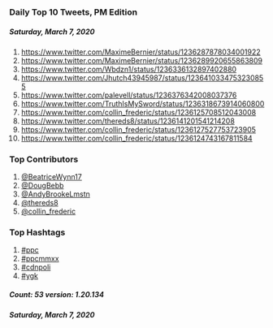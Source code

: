 ### Daily Top 10 Tweets, PM Edition
##### Saturday, March 7, 2020
 1) https://www.twitter.com/MaximeBernier/status/1236287878034001922
 2) https://www.twitter.com/MaximeBernier/status/1236289920655863809
 3) https://www.twitter.com/Wbdzn1/status/1236336132897402880
 4) https://www.twitter.com/Jhutch43945987/status/1236410334753230855
 5) https://www.twitter.com/palevell/status/1236376342008037376
 6) https://www.twitter.com/TruthIsMySword/status/1236318673914060800
 7) https://www.twitter.com/collin_frederic/status/1236125708512043008
 8) https://www.twitter.com/thereds8/status/1236141201541214208
 9) https://www.twitter.com/collin_frederic/status/1236127527753723905
10) https://www.twitter.com/collin_frederic/status/1236124743167811584

### Top Contributors
  1) [@BeatriceWynn17](https://www.twitter.com/BeatriceWynn17)
  2) [@DougBebb](https://www.twitter.com/DougBebb)
  3) [@AndyBrookeLmstn](https://www.twitter.com/AndyBrookeLmstn)
  4) [@thereds8](https://www.twitter.com/thereds8)
  5) [@collin_frederic](https://www.twitter.com/collin_frederic)


### Top Hashtags

  1) [#ppc](https://www.twitter.com/hashtag/ppc)
  2) [#ppcmmxx](https://www.twitter.com/hashtag/ppcmmxx)
  3) [#cdnpoli](https://www.twitter.com/hashtag/cdnpoli)
  4) [#ygk](https://www.twitter.com/hashtag/ygk)

##### Count: 53	version: 1.20.134
##### Saturday, March 7, 2020

